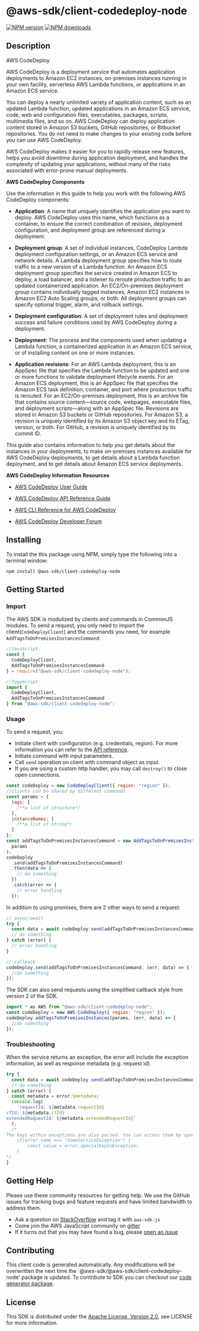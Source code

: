 # @aws-sdk/client-codedeploy-node

[![NPM version](https://img.shields.io/npm/v/@aws-sdk/client-codedeploy-node/preview.svg)](https://www.npmjs.com/package/@aws-sdk/client-codedeploy-node)
[![NPM downloads](https://img.shields.io/npm/dm/@aws-sdk/client-codedeploy-node.svg)](https://www.npmjs.com/package/@aws-sdk/client-codedeploy-node)

## Description

<fullname>AWS CodeDeploy</fullname> <p>AWS CodeDeploy is a deployment service that automates application deployments to Amazon EC2 instances, on-premises instances running in your own facility, serverless AWS Lambda functions, or applications in an Amazon ECS service.</p> <p>You can deploy a nearly unlimited variety of application content, such as an updated Lambda function, updated applications in an Amazon ECS service, code, web and configuration files, executables, packages, scripts, multimedia files, and so on. AWS CodeDeploy can deploy application content stored in Amazon S3 buckets, GitHub repositories, or Bitbucket repositories. You do not need to make changes to your existing code before you can use AWS CodeDeploy.</p> <p>AWS CodeDeploy makes it easier for you to rapidly release new features, helps you avoid downtime during application deployment, and handles the complexity of updating your applications, without many of the risks associated with error-prone manual deployments.</p> <p> <b>AWS CodeDeploy Components</b> </p> <p>Use the information in this guide to help you work with the following AWS CodeDeploy components:</p> <ul> <li> <p> <b>Application</b>: A name that uniquely identifies the application you want to deploy. AWS CodeDeploy uses this name, which functions as a container, to ensure the correct combination of revision, deployment configuration, and deployment group are referenced during a deployment.</p> </li> <li> <p> <b>Deployment group</b>: A set of individual instances, CodeDeploy Lambda deployment configuration settings, or an Amazon ECS service and network details. A Lambda deployment group specifies how to route traffic to a new version of a Lambda function. An Amazon ECS deployment group specifies the service created in Amazon ECS to deploy, a load balancer, and a listener to reroute production traffic to an updated containerized application. An EC2/On-premises deployment group contains individually tagged instances, Amazon EC2 instances in Amazon EC2 Auto Scaling groups, or both. All deployment groups can specify optional trigger, alarm, and rollback settings.</p> </li> <li> <p> <b>Deployment configuration</b>: A set of deployment rules and deployment success and failure conditions used by AWS CodeDeploy during a deployment.</p> </li> <li> <p> <b>Deployment</b>: The process and the components used when updating a Lambda function, a containerized application in an Amazon ECS service, or of installing content on one or more instances. </p> </li> <li> <p> <b>Application revisions</b>: For an AWS Lambda deployment, this is an AppSpec file that specifies the Lambda function to be updated and one or more functions to validate deployment lifecycle events. For an Amazon ECS deployment, this is an AppSpec file that specifies the Amazon ECS task definition, container, and port where production traffic is rerouted. For an EC2/On-premises deployment, this is an archive file that contains source content—source code, webpages, executable files, and deployment scripts—along with an AppSpec file. Revisions are stored in Amazon S3 buckets or GitHub repositories. For Amazon S3, a revision is uniquely identified by its Amazon S3 object key and its ETag, version, or both. For GitHub, a revision is uniquely identified by its commit ID.</p> </li> </ul> <p>This guide also contains information to help you get details about the instances in your deployments, to make on-premises instances available for AWS CodeDeploy deployments, to get details about a Lambda function deployment, and to get details about Amazon ECS service deployments.</p> <p> <b>AWS CodeDeploy Information Resources</b> </p> <ul> <li> <p> <a href="https://docs.aws.amazon.com/codedeploy/latest/userguide">AWS CodeDeploy User Guide</a> </p> </li> <li> <p> <a href="https://docs.aws.amazon.com/codedeploy/latest/APIReference/">AWS CodeDeploy API Reference Guide</a> </p> </li> <li> <p> <a href="https://docs.aws.amazon.com/cli/latest/reference/deploy/index.html">AWS CLI Reference for AWS CodeDeploy</a> </p> </li> <li> <p> <a href="https://forums.aws.amazon.com/forum.jspa?forumID=179">AWS CodeDeploy Developer Forum</a> </p> </li> </ul>

## Installing

To install the this package using NPM, simply type the following into a terminal window:

```
npm install @aws-sdk/client-codedeploy-node
```

## Getting Started

### Import

The AWS SDK is modulized by clients and commands in CommonJS modules. To send a request, you only need to import the client(`CodeDeployClient`) and the commands you need, for example `AddTagsToOnPremisesInstancesCommand`:

```javascript
//JavaScript
const {
  CodeDeployClient,
  AddTagsToOnPremisesInstancesCommand
} = require("@aws-sdk/client-codedeploy-node");
```

```javascript
//TypeScript
import {
  CodeDeployClient,
  AddTagsToOnPremisesInstancesCommand
} from "@aws-sdk/client-codedeploy-node";
```

### Usage

To send a request, you:

- Initiate client with configuration (e.g. credentials, region). For more information you can refer to the [API reference][].
- Initiate command with input parameters.
- Call `send` operation on client with command object as input.
- If you are using a custom http handler, you may call `destroy()` to close open connections.

```javascript
const codeDeploy = new CodeDeployClient({ region: "region" });
//clients can be shared by different commands
const params = {
  tags: [
    /**a list of structure*/
  ],
  instanceNames: [
    /**a list of string*/
  ]
};
const addTagsToOnPremisesInstancesCommand = new AddTagsToOnPremisesInstancesCommand(
  params
);
codeDeploy
  .send(addTagsToOnPremisesInstancesCommand)
  .then(data => {
    // do something
  })
  .catch(error => {
    // error handling
  });
```

In addition to using promises, there are 2 other ways to send a request:

```javascript
// async/await
try {
  const data = await codeDeploy.send(addTagsToOnPremisesInstancesCommand);
  // do something
} catch (error) {
  // error handling
}
```

```javascript
// callback
codeDeploy.send(addTagsToOnPremisesInstancesCommand, (err, data) => {
  //do something
});
```

The SDK can also send requests using the simplified callback style from version 2 of the SDK.

```javascript
import * as AWS from "@aws-sdk/client-codedeploy-node";
const codeDeploy = new AWS.CodeDeploy({ region: "region" });
codeDeploy.addTagsToOnPremisesInstances(params, (err, data) => {
  //do something
});
```

### Troubleshooting

When the service returns an exception, the error will include the exception information, as well as response metadata (e.g. request id).

```javascript
try {
  const data = await codeDeploy.send(addTagsToOnPremisesInstancesCommand);
  // do something
} catch (error) {
  const metadata = error.$metadata;
  console.log(
    `requestId: ${metadata.requestId}
cfId: ${metadata.cfId}
extendedRequestId: ${metadata.extendedRequestId}`
  );
  /*
The keys within exceptions are also parsed. You can access them by specifying exception names:
    if(error.name === 'SomeServiceException') {
        const value = error.specialKeyInException;
    }
*/
}
```

## Getting Help

Please use these community resources for getting help. We use the GitHub issues for tracking bugs and feature requests and have limited bandwidth to address them.

- Ask a question on [StackOverflow](https://stackoverflow.com/questions/tagged/aws-sdk-js) and tag it with `aws-sdk-js`
- Come join the AWS JavaScript community on [gitter](https://gitter.im/aws/aws-sdk-js-v3)
- If it turns out that you may have found a bug, please [open an issue](https://github.com/aws/aws-sdk-js-v3/issues)

## Contributing

This client code is generated automatically. Any modifications will be overwritten the next time the `@aws-sdk/@aws-sdk/client-codedeploy-node' package is updated. To contribute to SDK you can checkout our [code generator package][].

## License

This SDK is distributed under the
[Apache License, Version 2.0](http://www.apache.org/licenses/LICENSE-2.0),
see LICENSE for more information.

[code generator package]: https://github.com/aws/aws-sdk-js-v3/tree/master/packages/service-types-generator
[api reference]: https://docs.aws.amazon.com/AWSJavaScriptSDK/latest/
